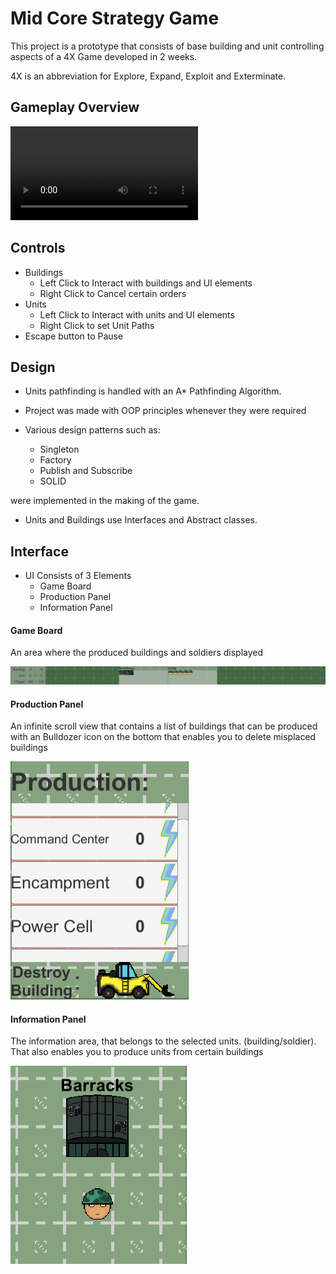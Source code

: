 # Mid Core Strategy Game
 
This project is a prototype that consists of base building and unit controlling aspects of a 4X Game developed in 2 weeks.

4X is an abbreviation for Explore, Expand, Exploit and Exterminate.

## Gameplay Overview

![](images/basic_gameplay.mp4)

## Controls
- Buildings
  - Left Click to Interact with buildings and UI elements
  - Right Click to Cancel certain orders
- Units
  - Left Click to Interact with units and UI elements
  - Right Click to set Unit Paths
- Escape button to Pause

## Design
- Units pathfinding is handled with an A* Pathfinding Algorithm.

- Project was made with OOP principles whenever they were required

- Various design patterns such as:
  - Singleton
  - Factory 
  - Publish and Subscribe 
  - SOLID 

were implemented in the making of the game.
- Units and Buildings use Interfaces and Abstract classes.

## Interface
- UI Consists of 3 Elements
  - Game Board
  - Production Panel
  - Information Panel
  
  
#### Game Board

An area where the produced buildings and soldiers displayed

![](images/game_board.png)

#### Production Panel

An infinite scroll view that contains a list of buildings that can
be produced with an Bulldozer icon on the bottom that enables you to delete misplaced buildings

![](images/production_panel.png)

#### Information Panel

The information area, that belongs to the selected units.
(building/soldier). That also enables you to produce units from certain buildings

![](images/information_panel.png)

